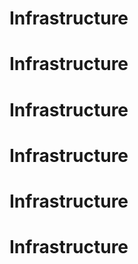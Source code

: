 # Infrastructure
# Infrastructure
# Infrastructure
# Infrastructure
# Infrastructure
# Infrastructure
